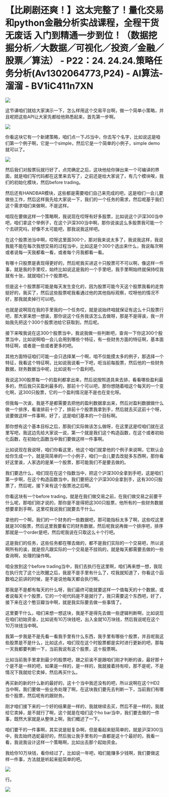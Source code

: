 # 【比刷剧还爽！】这太完整了！量化交易和python金融分析实战课程，全程干货无废话 入门到精通一步到位！（数据挖掘分析／大数据／可视化／投资／金融／股票／算法） - P22：24. 24.24.策略任务分析(Av1302064773,P24) - AI算法-溜溜 - BV1iC411n7XN

![](img/ff57b61546b60f5b98b950d841ddf14f_0.png)

这节课咱们就给大家演示一下，怎么样用这个交易平台啊，做一个简单小策略，并且呢把这些API让大家先都给他熟悉起来，首先第一步啊。



![](img/ff57b61546b60f5b98b950d841ddf14f_2.png)

你看这块它有一个新建策略，咱们点一下JS当中，你去写个名字，比如说这是咱们第一个例子啊，它是一个simple，然后它是一个简单的小例子，simple demo就可以了。



![](img/ff57b61546b60f5b98b950d841ddf14f_4.png)

然后我们对股票玩就行好了，点完确定之后，这块他给你弹出来一个可编译的界面，就是咱们写代码都在这里来去写了，之前还是给大家说了，有几个模块唉，我们的初始化模块，然后before trading。

然后还有HANDBAR模块，这些都是需要咱们自己来完成的吧，这是咱们一会儿要做些工作，然后这样我先给大家说一下，我们的一个任务的需求，然后呢基于我们这个需求咱们来做啊，不是这样。

咱现在要做这样一个策略啊，我说现在哎呀有好多股票，比如说这个沪深300当中吧，咱们拿这个举例子，在这个沪深300当中啊，那你说诶这么多股票我可能一个个去研究吗，好像不太可能吧，那我说我这样吧。

在这个股票池当中啊，哎呀这里面300个，那对我来说太多了，我说我这样，我说我能不能在每次我想交易的过程当中，比如这是个300个选出来什么，我说每次啊或者说每一天我都看一看，或者每个月我都看一看。

有哪十只股票是表现得更好的，然后呢我买进这十只股票可不可以啊，像这样一件事，就是我的手里哎，始终比如说这是我的一个手里吧，我手里啊始终就保持哎我就有十张，就就咱们十个股票吧。

但是这十个股票那可能是每天发生变化的，因为股票可能今天这个股票我看的走势挺好的，我买了，然后这些股票呢我看通过他的其他指标观察，哎呀他的情况不好，那我就卖掉行可以吧。

也就是说啊现在我的手里我的一个任务哎，就是说始终咱就保证有这么十只股票行吧，那大家来想一想诶，那你说这个任务我该怎么去做呀，那是不是得诶，我一开始我先把这个300个股票池给它获取到，然后呢。

接下来唉我说在这300个股票当中，我说我做一些判断吧，查询一下你这300个股票当中，比如说啊咱一会儿会用到哪些个特征，有一些财务方面的特征啊，基本面特征啊，或者是一些或者更多的吧。

其他方面特征咱们可能一会只选择某一个啊，咱不仅能摸太多的例子，那选择一个特征，我看这个特征啊，比如说我说看一下吧，呃当前每股票，然后他的一些财务数据，财务数据当中呢，比如说有一个盈利吧。

我说这300股票每一个的盈利都拿出来，然后说按照道具来去排，看看哪些盈利最多的，然后我只买盈利最多的，那前十个可以吧，那你想随着咱这个每天的一个变化啊，这300只股票，它的一个盈利情况是不是也在变化呀。

但我每一次诶，我是不是都需要去把他的盈利数据拿出来，然后对盈利数据做什么做一个排序，看谁排前十个了，排前十个股票我拿到手，然后就去买这前十个呀，说要做这样一件事啊，好了，这是咱们基本的一个目标啊。

那你想有这个基本目标之后，那我们实际做该怎么做呀，在这里这是哎咱们就在这里写吧，我这边先给大家说一说，第一个就是我们这个构造函数，在这个或者初始化函数，在初始化函数当中我们要做这样一件事啊。

比如说现在我说呀，咱们你看这里，他这个咱们就拿他的个例子来说啊，它默认会给你生成一个，就是简简单的一个小例子，咱们一会儿要去改挺多东西啊，那你看好这里诶，人家选的是某一个股票，那可能我们不是要去做的。

我们要选什么，咱们现在在这个指数当中，把这个沪深300全拿到手吧，这是咱们第一步啊，在这个构造函数当中，我们要把这个沪深300全拿到手，这有300只股票了，然后呢，接下来有这个股票池之后啊。

你看这块有一个before trading，就是在我们做交易之前，在我们做交易之前要干什么呢，那咱们刚才说的，那你是不是得把这300只股票，他所有的一些财务数据想要拿到手啊，这里哎我说我们就要去干什么。

拿他的一个啊，我们的一个财务的一些数据吧，那可能指标太多了啊，这些哎这里就是300股票，然后这里我要看它的财务数据，然后呢我说再做一个排序吧，排序那就是一个order是吧，然后呢我说在只取这么十个行吧。

这是我们的任务，这些任务都在哪去做的，都不是我们实际的一个交易吧，所以说啊所有的诶，就是但凡跟实际的一个交易是不挂钩的，就是每天都需要去做的一些查询啊，处理的操作啊。

咱全放到这个before trading当中，我们去执行在这里啊，咱们再来想一想，我现在执行完了这个比吹醒之后，我是不是手里有什么了，哎我就知道了，你看这个函数咱之前讲的时候，是不是说他每天都会执行啊。

那我是不是都有每天的什么呀，我们最终可能就要这样一个值每天的十个数据，或者说每天十个股票，它的一个呃代码是不是就行了，我只需要这个东西吧，好了，接下来在这个憨豆瓣当中啊，就是我实际要去做一些事情了。

这里要干什么，咱们来想一想这块，我是不是得先去做一些逻辑判断啊，比如说现在咱们初始资金，比如说有10万块钱吧，出入金就10万块钱，然后我说呢在这个10万块钱当中啊。

我第一步我是不是先看一看我手里有什么东西，我手里有哪些个股票，并且呢我这些股票是不是什么，比如这点，咱们现在这个时股票都是实时进行更新的吧，那每一天我都要判断一下，当前我说有这个股票，这十股票啊。

比如当前我手里拿到最少的股票吧，跟之前诶不是跟咱们刚才判断的诶，最好那十个是不是一样的吧，如果是一样的，是一样的，我就接着持有呗，那不是呢，不是情况下我就给它卖掉，然后再买什么。

再买新的新的什么新的最好的，这十个当中我还没有的吧，所以说啊在这个HD2当中啊，我们要做一些业务处理了啊，在这块我们要先去判断一下，当前我们有哪些个股票，然后呢有的跟财务。

刚才咱们接下来的一个好的结果是一样的，我就继续去买，然后不是一样的，我就给它卖掉，是不就行了啊，这个就是在咱们这个ho bar当中，我们要去做的一件事，既然大家就是从整体上啊，我们概述了一下。

咱们要干的一件事啊，其实说是挺复杂啊，但是看起来挺简单的，就是沪深300当中，我去始终选蛇最好的，然后我让我手里有的一直都是这十个最好的，我看一看，我说我设计这样一个策略啊，比如出去那个起始资金。

我给你10万块钱，看你经过了，比如说一年吧，咱们能赚多少钱啊，我们要做这样一件事，方法就是听起来挺简单的吧。



![](img/ff57b61546b60f5b98b950d841ddf14f_6.png)

行。

![](img/ff57b61546b60f5b98b950d841ddf14f_8.png)